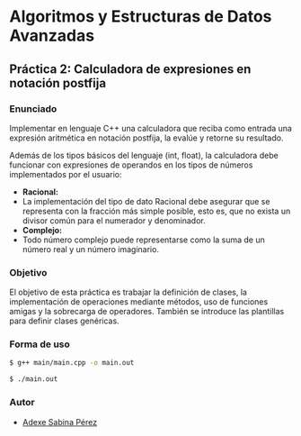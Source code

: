 # Algoritmos y Estructuras de Datos Avanzadas

## Práctica 2: Calculadora de expresiones en notación postfija

### Enunciado
Implementar en lenguaje C++ una calculadora que reciba como entrada una expresión aritmética en notación postfija, la evalúe y retorne su resultado.

Además de los tipos básicos del lenguaje (int, float), la calculadora debe funcionar con expresiones de operandos en los tipos de números implementados por el usuario:
* **Racional:**
 * La implementación del tipo de dato Racional debe asegurar que se representa con la fracción más simple posible, esto es, que no exista un divisor común para el numerador y denominador.
* **Complejo:**
 * Todo número complejo puede representarse como la suma de un número real y un número imaginario.

### Objetivo
El objetivo de esta práctica es trabajar la definición de clases, la implementación de operaciones mediante métodos, uso de funciones amigas y la sobrecarga de operadores. También se introduce las plantillas para definir clases genéricas.

### Forma de uso
```bash
$ g++ main/main.cpp -o main.out
```
```bash
$ ./main.out
```
### Autor

* [Adexe Sabina Pérez](http://alu0100769609.github.io)
